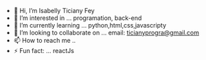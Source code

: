 - 👋 Hi, I’m Isabelly Ticiany Fey
- 👀 I’m interested in ... programation, back-end
- 🌱 I’m currently learning ... python,html,css,javascripty
- 💞️ I’m looking to collaborate on ... email: ticianyprogra@gmail.com
- 📫 How to reach me .. 
- ⚡ Fun fact: ... reactJs

<!---
isafey/isafey is a ✨ special ✨ repository because its `README.md` (this file) appears on your GitHub profile.
You can click the Preview link to take a look at your changes.
--->
